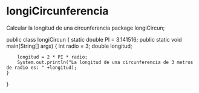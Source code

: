# longiCircunferencia
Calcular la longitud de una circunferencia
package longiCircun;

public class longiCircun {
	static double PI = 3.141516;
	public static void main(String[] args) {
		int radio = 3;
		double longitud;
		
		longitud = 2 * PI * radio;
		System.out.println("La longitud de una circunferencia de 3 metros de radio es: " +longitud);
	}

}
